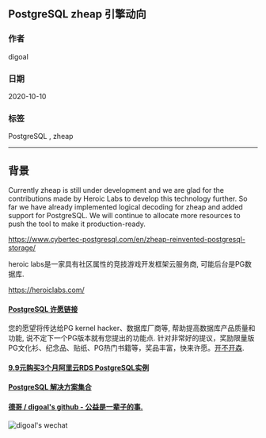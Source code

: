 ## PostgreSQL zheap 引擎动向            
                
### 作者                
digoal                
                
### 日期                
2020-10-10                
                
### 标签                
PostgreSQL , zheap                 
                
----                
                
## 背景               
Currently zheap is still under development and we are glad for the contributions made by Heroic Labs to develop this technology further. So far we have already implemented logical decoding for zheap and added support for PostgreSQL. We will continue to allocate more resources to push the tool to make it production-ready.            
            
https://www.cybertec-postgresql.com/en/zheap-reinvented-postgresql-storage/            
            
heroic labs是一家具有社区属性的竞技游戏开发框架云服务商, 可能后台是PG数据库.          
        
https://heroiclabs.com/            
      
    
      
  
#### [PostgreSQL 许愿链接](https://github.com/digoal/blog/issues/76 "269ac3d1c492e938c0191101c7238216")
您的愿望将传达给PG kernel hacker、数据库厂商等, 帮助提高数据库产品质量和功能, 说不定下一个PG版本就有您提出的功能点. 针对非常好的提议，奖励限量版PG文化衫、纪念品、贴纸、PG热门书籍等，奖品丰富，快来许愿。[开不开森](https://github.com/digoal/blog/issues/76 "269ac3d1c492e938c0191101c7238216").  
  
  
#### [9.9元购买3个月阿里云RDS PostgreSQL实例](https://www.aliyun.com/database/postgresqlactivity "57258f76c37864c6e6d23383d05714ea")
  
  
#### [PostgreSQL 解决方案集合](https://yq.aliyun.com/topic/118 "40cff096e9ed7122c512b35d8561d9c8")
  
  
#### [德哥 / digoal's github - 公益是一辈子的事.](https://github.com/digoal/blog/blob/master/README.md "22709685feb7cab07d30f30387f0a9ae")
  
  
![digoal's wechat](../pic/digoal_weixin.jpg "f7ad92eeba24523fd47a6e1a0e691b59")
  
